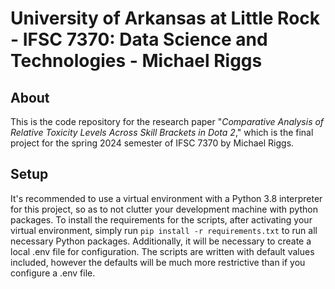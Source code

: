 # University of Arkansas at Little Rock - IFSC 7370: Data Science and Technologies - Michael Riggs

## About

This is the code repository for the research paper "_Comparative Analysis of Relative Toxicity Levels Across
Skill Brackets in Dota 2_," which is the final project for the spring 2024 semester of IFSC 7370 by Michael Riggs.

## Setup

It's recommended to use a virtual environment with a Python 3.8 interpreter for this project, so as to not clutter
your development machine with python packages. To install the requirements for the scripts, after activating your
virtual environment, simply run `pip install -r requirements.txt` to run all necessary Python packages.
Additionally, it will be necessary to create a local .env file for configuration. The scripts are written with
default values included, however the defaults will be much more restrictive than if you configure a .env file.